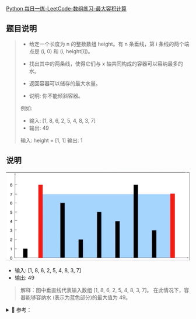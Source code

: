[Python 每日一练-LeetCode-数组练习-最大容积计算](https://www.bilibili.com/video/BV1EC4y1S7cq/)

## 题目说明

> - 给定一个长度为 n 的整数数组 height。有 n 条垂线，第 i 条线的两个端点是 (i, 0) 和 (i, height[i])。
> - 找出其中的两条线，使得它们与 x 轴共同构成的容器可以容纳最多的水。
> - 返回容器可以储存的最大水量。
>
> - 说明: 你不能倾斜容器。
>
> 例如:
>
> - 输入: [1, 8, 6, 2, 5, 4, 8, 3, 7]
> - 输出: 49
>
> 输入: height = [1, 1]
> 输出: 1

## 说明

![](ref_01.png "参考图片")

- 输入: [1, 8, 6, 2, 5, 4, 8, 3, 7]
- 输出: 49

> 解释：图中垂直线代表输入数组 [1, 8, 6, 2, 5, 4, 8, 3, 7]。
> 在此情况下，容器能够容纳水 (表示为蓝色部分)的最大值为 49。

<details>
<summary style="cursor: pointer">🔑 参考：</summary>
<div>

## 分析

1. 在初始时，左右指针分别指向数组的左右两端，它们可以容纳的水量为 `min(1, 7)*8 = 8`。
2. 此时我们需要移动一个指针。
3. 移动哪一个呢？
4. 应该移动对应数字较小的那个指针（即此时的左指针）
5. 这是因为，由于容纳的水量是由
6. 两个指针指向的数字中 `较小值 * 指针之间的距离` 两个指针指向的数字中 `较小值 * 指针之间的距离`
7. 两个指针指向的数字中`较小值 * 指针之间的距离`决定的。

## 参考代码

### Python 代码实现

```python
# 左右指针, 更新最大容积,移动较短的那根指针
heights = [1, 8, 6, 2, 5, 4, 8, 3, 7]
Left, right = 0, len(heights)-1
maxl = 0

while left<right:
	currentl = min(heights[left], heights[right])*(right-left)
	maxl = max(maxl, currentl)

	if heights[left]<heights[right]:
		left +=1
	else:
		right -= 1
print(f"所能组成最大容积为{maxL}")
```

</div>
</details>
